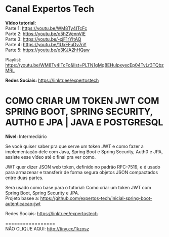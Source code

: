 # Canal Expertos Tech

**Vídeo tutorial:** </br>
Parte 1: https://youtu.be/WM8Ty4ITcFc<br>
Parte 2: https://youtu.be/o5h2VennVlE<br>
Parte 3: https://youtu.be/-xjF1rYltAQ<br>
Parte 4: https://youtu.be/1UxEFuDv7nY<br>
Parte 5: https://youtu.be/e3KJA2hHQaw

Playlist: https://youtu.be/WM8Ty4ITcFc&list=PLTN1gMq8EHuIpxyecEp04TvLr3TQbzMRL

**Redes Sociais:** https://linktr.ee/expertostech  

# COMO CRIAR UM TOKEN JWT COM SPRING BOOT, SPRING SECURITY, AUTH0 E JPA | JAVA E POSTGRESQL

**Nível:** Intermediário

Se você quiser saber pra que serve um token JWT e como fazer a implementação dele com Java, Spring Boot e Spring Security, Auth0 e JPA, assiste esse vídeo até o final pra ver como.

JWT quer dizer JSON web token, definido no padrão RFC-7519, e é usado para armazenar e transferir de forma segura objetos JSON compactados entre duas partes. 

Será usado como base para o tutorial: Como criar um token JWT com Spring Boot, Spring Security e JPA.<br>
Projeto basee a: https://github.com/expertos-tech/inicial-spring-boot-autenticacao-jwt


Redes Sociais: https://linktr.ee/expertostech

=================  
NÃO CLIQUE AQUI: http://tiny.cc/1kzosz 
